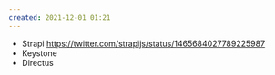 ```yaml
---
created: 2021-12-01 01:21
---
```


- Strapi <https://twitter.com/strapijs/status/1465684027789225987>
- Keystone
- Directus